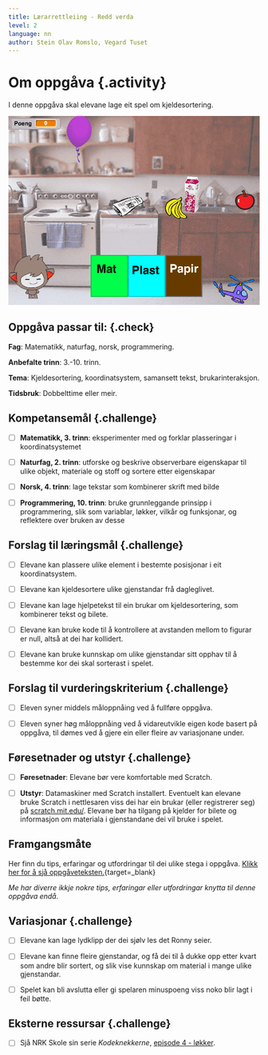 ```yaml
---
title: Lærarrettleiing - Redd verda
level: 2
language: nn
author: Stein Olav Romslo, Vegard Tuset
---
```



# Om oppgåva {.activity}

I denne oppgåva skal elevane lage eit spel om kjeldesortering.

![Illustrasjon av eit ferdig kjeldesorteringsspel](reddverden.png)

## Oppgåva passar til: {.check}

__Fag__: Matematikk, naturfag, norsk, programmering.

__Anbefalte trinn__: 3.-10. trinn.

__Tema__: Kjeldesortering, koordinatsystem, samansett tekst, brukarinteraksjon.

__Tidsbruk__: Dobbelttime eller meir.

## Kompetansemål {.challenge}

- [ ] __Matematikk, 3. trinn__: eksperimenter med og forklar plasseringar i
      koordinatsystemet

- [ ] __Naturfag, 2. trinn__: utforske og beskrive observerbare eigenskapar til
      ulike objekt, materiale og stoff og sortere etter eigenskapar

- [ ] __Norsk, 4. trinn__: lage tekstar som kombinerer skrift med bilde

- [ ] __Programmering, 10. trinn__: bruke grunnleggande prinsipp i
      programmering, slik som variablar, løkker, vilkår og funksjonar, og
      reflektere over bruken av desse

## Forslag til læringsmål {.challenge}

- [ ] Elevane kan plassere ulike element i bestemte posisjonar i eit
  koordinatsystem.

- [ ] Elevane kan kjeldesortere ulike gjenstandar frå dagleglivet.

- [ ] Elevane kan lage hjelpetekst til ein brukar om kjeldesortering, som
  kombinerer tekst og bilete.

- [ ] Elevane kan bruke kode til å kontrollere at avstanden mellom to figurar er
  null, altså at dei har kollidert.

- [ ] Elevane kan bruke kunnskap om ulike gjenstandar sitt opphav til å bestemme
  kor dei skal sorterast i spelet.

## Forslag til vurderingskriterium {.challenge}

- [ ] Eleven syner middels måloppnåing ved å fullføre oppgåva.

- [ ] Eleven syner høg måloppnåing ved å vidareutvikle eigen kode basert på
  oppgåva, til dømes ved å gjere ein eller fleire av variasjonane under.

## Føresetnader og utstyr {.challenge}

- [ ] __Føresetnader__: Elevane bør vere komfortable med Scratch.

- [ ] __Utstyr__: Datamaskiner med Scratch installert. Eventuelt kan elevane
  bruke Scratch i nettlesaren viss dei har ein brukar (eller registrerer seg) på
  [scratch.mit.edu/](https://scratch.mit.edu/). Elevane bør ha tilgang på
  kjelder for bilete og informasjon om materiala i gjenstandane dei vil bruke i
  spelet.

## Framgangsmåte

Her finn du tips, erfaringar og utfordringar til dei ulike stega i oppgåva.
[Klikk her for å sjå
oppgåveteksten.](../reddverden/reddverden_nn.html){target=_blank}

_Me har diverre ikkje nokre tips, erfaringar eller utfordringar knytta til denne
oppgåva endå._

## Variasjonar {.challenge}

- [ ] Elevane kan lage lydklipp der dei sjølv les det Ronny seier.

- [ ] Elevane kan finne fleire gjenstandar, og få dei til å dukke opp etter
  kvart som andre blir sortert, og slik vise kunnskap om material i mange ulike
  gjenstandar.

- [ ] Spelet kan bli avslutta eller gi spelaren minuspoeng viss noko blir lagt i
  feil bøtte.

## Eksterne ressursar {.challenge}

- [ ] Sjå NRK Skole sin serie *Kodeknekkerne*, [episode 4 -
  løkker](https://www.nrk.no/skole/xl/kodeknekkerne-1.13033753#Episode%204).
